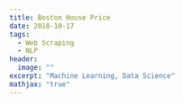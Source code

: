 ```yaml
---
title: Boston House Price
date: 2018-10-17
tags: 
  - Web Scraping
  - NLP
header:
  image: ""
excerpt: "Machine Learning, Data Science"
mathjax: "true"
---
```

